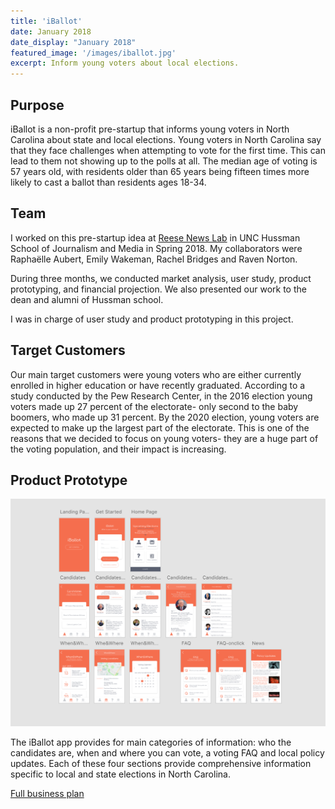 ```yaml
---
title: 'iBallot'
date: January 2018
date_display: "January 2018"
featured_image: '/images/iballot.jpg'
excerpt: Inform young voters about local elections.
---
```


<!-- ![](/images/iballot.jpg) -->

## Purpose

iBallot is a non-profit pre-startup that informs young voters in North Carolina about state and local elections. Young voters in North Carolina say that they face challenges when attempting to vote for the first time. This can lead to them not showing up to the polls at all. The median age of voting is 57 years old, with residents older than 65 years being fifteen times more likely to cast a ballot than residents ages 18-34.
 

## Team
I worked on this pre-startup idea at [Reese News Lab](http://reesenewslab.org) in UNC Hussman School of Journalism and Media in Spring 2018. My collaborators were Raphaëlle Aubert​, Emily Wakeman, Rachel Bridges and Raven Norton.

 During three months, we conducted market analysis, user study, product prototyping, and financial projection. We also presented our work to the dean and alumni of Hussman school.

 I was in charge of user study and product prototyping in this project.

## Target Customers

Our main target customers were young voters who are either currently enrolled in higher education or have recently graduated. According to a study conducted by the Pew Research Center, in the 2016 election young voters made up 27 percent of the electorate- only second to the baby boomers, who made up 31 percent. By the 2020 election, young voters are expected to make up the largest part of the electorate. This is one of the reasons that we decided to focus on young voters- they are a huge part of the voting population, and their impact is increasing.

## Product Prototype

![](/images/iballot-2.jpg)

The iBallot app provides for main categories of information: who the candidates are, when and where you can vote, a voting FAQ and local policy updates. Each of these four sections provide comprehensive information specific to local and state elections in North Carolina.

[Full business plan](https://yujietao.me/files/iBallot_Final_Report.pdf)

